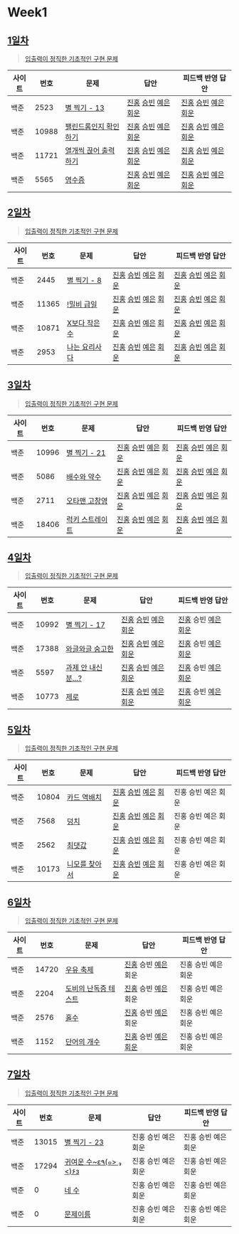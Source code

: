 # Week1

## [1일차](Day1)

> [입출력이 정직한 기초적인 구현 문제](https://www.acmicpc.net/group/workbook/view/9797/28682)

| 사이트 | 번호  | 문제                                                           | 답안                                                                                                                  | 피드백 반영 답안                                                                                                                  |
| ------ | ----- | -------------------------------------------------------------- | --------------------------------------------------------------------------------------------------------------------- | --------------------------------------------------------------------------------------------------------------------------------- |
| 백준   | 2523  | [별 찍기 - 13](https://www.acmicpc.net/problem/2523)           | [진홍](Day1/bj2523_kjh.java) [승빈](Day1/bj2523_wsb.java) [예은](Day1/bj2523_lye.cs) [회운](Day1/bj2523_jhw.java)     | [진홍](Day1/bj2523_kjh_fb.java) [승빈](Day1/bj2523_wsb_fb.java) [예은](Day1/bj2523_lye_fb.cs) [회운](Day1/bj2523_jhw_fb.java)     |
| 백준   | 10988 | [팰린드롬인지 확인하기](https://www.acmicpc.net/problem/10988) | [진홍](Day1/bj10988_kjh.java) [승빈](Day1/bj10988_wsb.java) [예은](Day1/bj10988_lye.cs) [회운](Day1/bj10988_jhw.java) | [진홍](Day1/bj10988_kjh_fb.java) [승빈](Day1/bj10988_wsb_fb.java) [예은](Day1/bj10988_lye_fb.cs) [회운](Day1/bj10988_jhw_fb.java) |
| 백준   | 11721 | [열개씩 끊어 출력하기](https://www.acmicpc.net/problem/11721)  | [진홍](Day1/bj11721_kjh.java) [승빈](Day1/bj11721_wsb.java) [예은](Day1/bj11721_lye.cs) [회운](Day1/bj11721_jhw.java) | [진홍](Day1/bj11721_kjh_fb.java) [승빈](Day1/bj11721_wsb_fb.java) [예은](Day1/bj11721_lye_fb.cs) [회운](Day1/bj11721_jhw_fb.java) |
| 백준   | 5565  | [영수증](https://www.acmicpc.net/problem/5565)                 | [진홍](Day1/bj5565_kjh.java) [승빈](Day1/bj5565_wsb.java) [예은](Day1/bj5565_lye.cs) [회운](Day1/bj5565_jhw.java)     | [진홍](Day1/bj5565_kjh_fb.java) [승빈](Day1/bj5565_wsb_fb.java) [예은](Day1/bj5565_lye_fb.cs) [회운](Day1/bj5565_jhw_fb.java)     |

## [2일차](Day2)

> [입출력이 정직한 기초적인 구현 문제](https://www.acmicpc.net/group/workbook/view/9797/28683)

| 사이트 | 번호  | 문제                                                  | 답안                                                                                                                  | 피드백 반영 답안                                                                                                               |
| ------ | ----- | ----------------------------------------------------- | --------------------------------------------------------------------------------------------------------------------- | ------------------------------------------------------------------------------------------------------------------------------ |
| 백준   | 2445  | [별 찍기 - 8](https://www.acmicpc.net/problem/2445)   | [진홍](Day2/bj2445_kjh.java) [승빈](Day2/bj2445_wsb.java) [예은](Day2/bj2445_lye.cs) [회운](Day2/bj2445_jhw.java)     | [진홍](Day2/bj2445_kjh.java) [승빈](Day2/bj2445_wsb_fb.java) [예은](Day2/bj2445_lye_fb.cs) [회운](Day2/bj2445_jhw_fb.java)     |
| 백준   | 11365 | [!밀비 급일](https://www.acmicpc.net/problem/11365)   | [진홍](Day2/bj11365_kjh.java) [승빈](Day2/bj11365_wsb.java) [예은](Day2/bj11365_lye.cs) [회운](Day2/bj11365_jhw.java) | [진홍](Day2/bj11365_kjh.java) [승빈](Day2/bj11365_wsb_fb.java) [예은](Day2/bj11365_lye_fb.cs) [회운](Day2/bj11365_jhw_fb.java) |
| 백준   | 10871 | [X보다 작은수](https://www.acmicpc.net/problem/10871) | [진홍](Day2/bj10871_kjh.java) [승빈](Day2/bj10871_wsb.java) [예은](Day2/bj10871_lye.cs) [회운](Day2/bj10871_jhw.java) | [진홍](Day2/bj10871_kjh.java) [승빈](Day2/bj10871_wsb_fb.java) [예은](Day2/bj10871_lye_fb.cs) [회운](Day2/bj10871_jhw_fb.java) |
| 백준   | 2953  | [나는 요리사다](https://www.acmicpc.net/problem/2953) | [진홍](Day2/bj2953_kjh.java) [승빈](Day2/bj2953_wsb.java) [예은](Day2/bj2953_lye.cs) [회운](Day2/bj2953_jhw.java)     | [진홍](Day2/bj2953_kjh.java) [승빈](Day2/bj2953_wsb_fb.java) [예은](Day2/bj2953_lye_fb.cs) [회운](Day2/bj2953_jhw_fb.java)     |

## [3일차](Day3)

> [입출력이 정직한 기초적인 구현 문제](https://www.acmicpc.net/group/workbook/view/9797/28694)

| 사이트 | 번호  | 문제                                                     | 답안                                                                                                                  | 피드백 반영 답안                                                                                                                  |
| ------ | ----- | -------------------------------------------------------- | --------------------------------------------------------------------------------------------------------------------- | --------------------------------------------------------------------------------------------------------------------------------- |
| 백준   | 10996 | [별 찍기 - 21](https://www.acmicpc.net/problem/10996)    | [진홍](Day3/bj10996_kjh.java) [승빈](Day3/bj10996_wsb.java) [예은](Day3/bj10996_lye.cs) [회운](Day3/bj10996_jhw.java) | [진홍](Day3/bj10996_kjh_fb.java) [승빈](Day3/bj10996_wsb_fb.java) [예은](Day3/bj10996_lye_fb.cs) [회운](Day3/bj10996_jhw_fb.java) |
| 백준   | 5086  | [배수와 약수](https://www.acmicpc.net/problem/5086)      | [진홍](Day3/bj5086_kjh.java) [승빈](Day3/bj5086_wsb.java) [예은](Day3/bj5086_lye.cs) [회운](Day3/bj5086_jhw.java)     | [진홍](Day3/bj5086_kjh.java) [승빈](Day3/bj5086_wsb_fb.java) [예은](Day3/bj5086_lye_fb.cs) [회운](Day3/bj5086_jhw_fb.java)        |
| 백준   | 2711  | [오타맨 고창영](https://www.acmicpc.net/problem/2711)    | [진홍](Day3/bj2711_kjh.java) [승빈](Day3/bj2711_wsb.java) [예은](Day3/bj2711_lye.cs) [회운](Day3/bj2711_jhw.java)     | [진홍](Day3/bj2711_kjh.java) [승빈](Day3/bj2711_wsb_fb.java) [예은](Day3/bj2711_lye_fb.cs) [회운](Day3/bj2711_jhw_fb.java)        |
| 백준   | 18406 | [럭키 스트레이트](https://www.acmicpc.net/problem/18406) | [진홍](Day3/bj18406_kjh.java) [승빈](Day3/bj18406_wsb.java) [예은](Day3/bj18406_lye.cs) [회운](Day3/bj18406_jhw.java) | [진홍](Day3/bj18406_kjh.java) [승빈](Day3/bj18406_wsb_fb.java) [예은](Day3/bj18406_lye_fb.cs) [회운](Day3/bj18406_jhw_fb.java)    |

## [4일차](Day4)

> [입출력이 정직한 기초적인 구현 문제](https://www.acmicpc.net/group/workbook/view/9797/28716)

| 사이트 | 번호  | 문제                                                        | 답안                                                                                                                  | 피드백 반영 답안                                                                                      |
| ------ | ----- | ----------------------------------------------------------- | --------------------------------------------------------------------------------------------------------------------- | ----------------------------------------------------------------------------------------------------- |
| 백준   | 10992 | [별 찍기 - 17](https://www.acmicpc.net/problem/10992)       | [진홍](Day4/bj10992_kjh.java) [승빈](Day4/bj10992_wsb.java) [예은](Day4/bj10992_lye.cs) [회운](Day4/bj10992_jhw.java) | [진홍](Day4/bj10992_kjh_fb.java) 승빈 [예은](Day4/bj10992_lye_fb.cs) [회운](Day4/bj10992_jhw_fb.java) |
| 백준   | 17388 | [와글와글 숭고한](https://www.acmicpc.net/problem/17388)    | [진홍](Day4/bj17388_kjh.java) [승빈](Day4/bj17388_wsb.java) [예은](Day4/bj17388_lye.cs) [회운](Day4/bj17388_jhw.java) | [진홍](Day4/bj17388_kjh.java) 승빈 [예은](Day4/bj17388_lye_fb.cs) [회운](Day4/bj17388_jhw_fb.java)    |
| 백준   | 5597  | [과제 안 내신 분...?](https://www.acmicpc.net/problem/5597) | [진홍](Day4/bj5597_kjh.java) [승빈](Day4/bj5597_wsb.java) [예은](Day4/bj5597_lye.cs) [회운](Day4/bj5597_jhw.java)     | [진홍](Day4/bj5597_kjh_fb.java) 승빈 [예은](Day4/bj5597_lye_fb.cs) [회운](Day4/bj5597_jhw_fb.java)    |
| 백준   | 10773 | [제로](https://www.acmicpc.net/problem/10773)               | [진홍](Day4/bj10773_kjh.java) [승빈](Day4/bj10773_wsb.java) [예은](Day4/bj10773_lye.cs) [회운](Day4/bj10773_jhw.java) | [진홍](Day4/bj10773_kjh.java) 승빈 [예은](Day4/bj10773_lye_fb.cs) [회운](Day4/bj10773_jhw_fb.java)    |

## [5일차](Day5)

> [입출력이 정직한 기초적인 구현 문제](https://www.acmicpc.net/group/workbook/view/9797/28728)

| 사이트 | 번호  | 문제                                                   | 답안                                                                                                                  | 피드백 반영 답안    |
| ------ | ----- | ------------------------------------------------------ | --------------------------------------------------------------------------------------------------------------------- | ------------------- |
| 백준   | 10804 | [카드 역배치](https://www.acmicpc.net/problem/10804)   | [진홍](Day5/bj10804_kjh.java) [승빈](Day5/bj10804_wsb.cs) [예은](Day5/bj10804_lye.cs) [회운](Day5/bj10804_jhw.java)   | 진홍 승빈 예은 회운 |
| 백준   | 7568  | [덩치](https://www.acmicpc.net/problem/7568)           | [진홍](Day5/bj7568_kjh.java) [승빈](Day5/bj7568_wsb.cs) [예은](Day5/bj7568_lye.cs) [회운](Day5/bj7568_jhw.java)       | 진홍 승빈 예은 회운 |
| 백준   | 2562  | [최댓값](https://www.acmicpc.net/problem/2562)         | [진홍](Day5/bj2562_kjh.java) [승빈](Day5/bj2562_wsb.java) [예은](Day5/bj2562_lye.cs) [회운](Day5/bj2562_jhw.java)     | 진홍 승빈 예은 회운 |
| 백준   | 10173 | [니모를 찾아서](https://www.acmicpc.net/problem/10173) | [진홍](Day5/bj10173_kjh.java) [승빈](Day5/bj10173_wsb.java) [예은](Day5/bj10173_lye.cs) [회운](Day5/bj10173_jhw.java) | 진홍 승빈 예은 회운 |

## [6일차](Day6)

> [입출력이 정직한 기초적인 구현 문제](https://www.acmicpc.net/group/workbook/view/9797/28770)

| 사이트 | 번호  | 문제                                                         | 답안                                                                                      | 피드백 반영 답안    |
| ------ | ----- | ------------------------------------------------------------ | ----------------------------------------------------------------------------------------- | ------------------- |
| 백준   | 14720 | [우유 축제](https://www.acmicpc.net/problem/14720)           | [진홍](Day6/bj14720_kjh.java) 승빈 [예은](Day6/bj14720_lye.cs) 회운                       | 진홍 승빈 예은 회운 |
| 백준   | 2204  | [도비의 난독증 테스트](https://www.acmicpc.net/problem/2204) | [진홍](Day6/bj2204_kjh.java) 승빈 [예은](Day6/bj2204_lye.cs) 회운                         | 진홍 승빈 예은 회운 |
| 백준   | 2576  | [홀수](https://www.acmicpc.net/problem/2576)                 | [진홍](Day6/bj2576_kjh.java) 승빈 [예은](Day6/bj2576_lye.cs) 회운                         | 진홍 승빈 예은 회운 |
| 백준   | 1152  | [단어의 개수](https://www.acmicpc.net/problem/1152)          | [진홍](Day6/bj1152_kjh.java) 승빈 [예은](Day6/bj1152_lye.cs) [회운](Day6/bj1152_jhw.java) | 진홍 승빈 예은 회운 |

## [7일차](Day7)

> [입출력이 정직한 기초적인 구현 문제](https://www.acmicpc.net/group/workbook/view/9797/28774)

| 사이트 | 번호  | 문제                                                            | 답안                | 피드백 반영 답안    |
| ------ | ----- | --------------------------------------------------------------- | ------------------- | ------------------- |
| 백준   | 13015 | [별 찍기 - 23](https://www.acmicpc.net/problem/13015)           | 진홍 승빈 예은 회운 | 진홍 승빈 예은 회운 |
| 백준   | 17294 | [귀여운 수~ε٩(๑> ₃ <)۶з](https://www.acmicpc.net/problem/17294) | 진홍 승빈 예은 회운 | 진홍 승빈 예은 회운 |
| 백준   | 0     | [네 수](https://www.acmicpc.net/problem/10824)                  | 진홍 승빈 예은 회운 | 진홍 승빈 예은 회운 |
| 백준   | 0     | [문제이름](문제링크)                                            | 진홍 승빈 예은 회운 | 진홍 승빈 예은 회운 |
